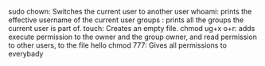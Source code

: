 sudo chown: Switches the current user to another user
whoami: prints the effective username of the current user
groups : prints all the groups the current user is part of.
touch: Creates an empty file.
chmod ug+x o+r: adds execute permission to the owner and the group owner, and read permission to other users, to the file hello
chmod 777: Gives all permissions to everybady
